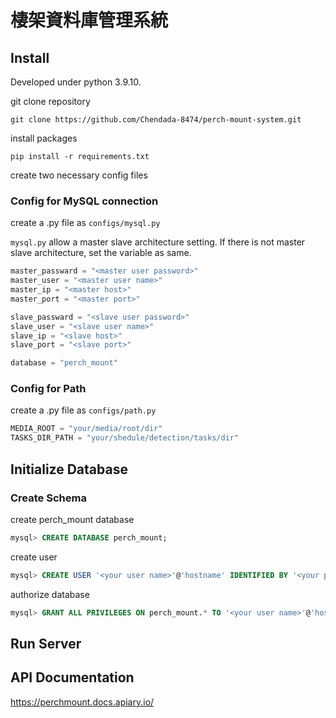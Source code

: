 # 棲架資料庫管理系統

## Install

Developed under python 3.9.10.

git clone repository

```
git clone https://github.com/Chendada-8474/perch-mount-system.git
```

install packages

```
pip install -r requirements.txt
```

create two necessary config files


### Config for MySQL connection

create a .py file as `configs/mysql.py`

`mysql.py` allow a master slave architecture setting. If there is not  master slave architecture, set the variable as same.

```python
master_passward = "<master user password>"
master_user = "<master user name>"
master_ip = "<master host>"
master_port = "<master port>"

slave_passward = "<slave user password>"
slave_user = "<slave user name>"
slave_ip = "<slave host>"
slave_port = "<slave port>"

database = "perch_mount"
```

### Config for Path

create a .py file as `configs/path.py`

```python
MEDIA_ROOT = "your/media/root/dir"
TASKS_DIR_PATH = "your/shedule/detection/tasks/dir"
```


## Initialize Database

### Create Schema

create perch_mount database

```sql
mysql> CREATE DATABASE perch_mount;
```

create user

```sql
mysql> CREATE USER '<your user name>'@'hostname' IDENTIFIED BY '<your password>';
```

authorize database
```sql
mysql> GRANT ALL PRIVILEGES ON perch_mount.* TO '<your user name>'@'hostname';
```


## Run Server

## API Documentation

https://perchmount.docs.apiary.io/